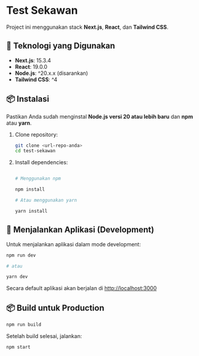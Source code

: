 # Test Sekawan

Project ini menggunakan stack **Next.js**, **React**, dan **Tailwind CSS**.

## 🔧 Teknologi yang Digunakan

- **Next.js**: 15.3.4
- **React**: 19.0.0
- **Node.js**: ^20.x.x (disarankan)
- **Tailwind CSS**: ^4

## 📦 Instalasi

Pastikan Anda sudah menginstal **Node.js versi 20 atau lebih baru** dan **npm** atau **yarn**.

1. Clone repository:

   ```bash
   git clone <url-repo-anda>
   cd test-sekawan
   ```

2. Install dependencies:

   ```bash

   # Menggunakan npm

   npm install

   # Atau menggunakan yarn

   yarn install
   ```

## 🚀 Menjalankan Aplikasi (Development)

Untuk menjalankan aplikasi dalam mode development:

```bash
npm run dev

# atau

yarn dev
```

Secara default aplikasi akan berjalan di [http://localhost:3000](http://localhost:3000)

## 📦 Build untuk Production

```bash
npm run build
```

Setelah build selesai, jalankan:

```bash
npm start
```
